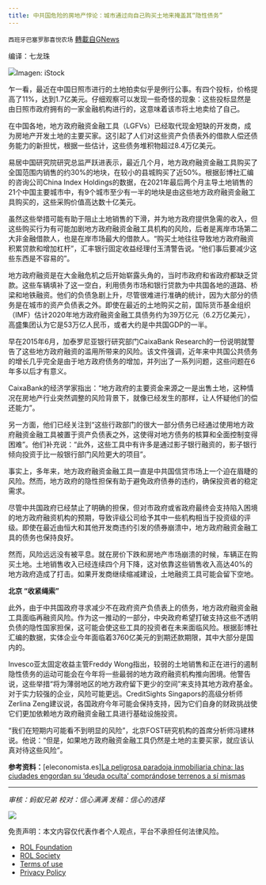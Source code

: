 ```yaml
---
title: 中共国危险的房地产悖论：城市通过向自己购买土地来掩盖其“隐性债务”
---
```

`西班牙巴塞罗那喜悦农场` [轉載自GNews](https://gnews.org/zh-hans/1923524/)

编译：七龙珠

![](https://assets.gnews.org/wp-content/uploads/2022/01/china-terreno-obras-istock-min.jpg)Imagen: iStock

乍一看，最近在中国日照市进行的土地拍卖似乎是例行公事。有四个投标，价格提高了11%，达到1.7亿美元。仔细观察可以发现一些奇怪的现象：这些投标显然是由日照市政府拥有的一家金融机构进行的，这意味着该市将土地卖给了自己。

在中国各地，地方政府融资金融工具（LGFVs）已经取代现金短缺的开发商，成为房地产开发土地的主要买家。这引起了人们对这些资产负债表外的借款人偿还债务能力的新担忧，根据一些估计，这些债务堆积物超过8.4万亿美元。

易居中国研究院研究总监严跃进表示，最近几个月，地方政府融资金融工具购买了全国范围内销售的约30%的地块，在较小的县城购买了近50%。根据彭博社汇编的咨询公司China Index Holdings的数据，在2021年最后两个月主导土地销售的21个中国主要城市中，有9个城市至少有一半的地块是由这些地方政府融资金融工具购买的，这些采购价值高达数十亿美元。

虽然这些举措可能有助于阻止土地销售的下滑，并为地方政府提供急需的收入，但这些购买行为有可能加剧地方政府融资金融工具机构的风险，后者是离岸市场第二大非金融借款人，也是在岸市场最大的借款人。“购买土地往往导致地方政府融资积累贷款和增加杠杆”，汇丰银行固定收益经理付玉清警告说。“他们事后要减少这些东西是不容易的”。

地方政府融资是在大金融危机之后开始崭露头角的，当时市政府和省政府都缺乏贷款。这些车辆填补了这一空白，利用债务市场和银行贷款为中共国各地的道路、桥梁和地铁融资。他们的负债急剧上升，尽管很难进行准确的统计，因为大部分的债务是在城市的资产负债表之外。即使在最近的土地购买之前，国际货币基金组织（IMF）估计2020年地方政府融资金融工具债务约为39万亿元（6.2万亿美元），高盛集团认为它是53万亿人民币，或者大约是中共国GDP的一半。

早在2015年6月，加泰罗尼亚银行研究部门CaixaBank Research的一份说明就警告了这些地方政府融资的滥用所带来的风险。该文件强调，近年来中共国公共债务的增长几乎完全是由于地方政府债务的增加，并列出了一系列问题，这些问题在6年多以后才有意义。

CaixaBank的经济学家指出：“地方政府的主要资金来源之一是出售土地，这种情况在房地产行业突然调整的风险背景下，就像已经发生的那样，让人怀疑他们的偿还能力”。

另一方面，他们已经关注到“这些行政部门的很大一部分债务已经通过使用地方政府融资金融工具被置于资产负债表之外，这使得对地方债务的核算和全面控制变得困难”。他们补充说：“此外，这些工具中有许多是通过影子银行融资的，影子银行倾向投资于比一般银行部门风险更大的项目”。

事实上，多年来，地方政府融资金融工具一直是中共国信贷市场上一个迫在眉睫的风险。然而，地方政府的隐性担保有助于避免政府债券的违约，确保投资者的稳定需求。

尽管中共国政府已经禁止了明确的担保，但对市政府或省政府最终会支持陷入困境的地方政府融资机构的预期，导致评级公司给予其中一些机构相当于投资级的评级。即使在最近由恒大和其他开发商违约引发的债券崩溃中，地方政府融资金融工具的债务也保持良好。

然而，风险远远没有被平息。就在房价下跌和房地产市场崩溃的时候，车辆正在购买土地。土地销售收入已经连续四个月下降，这对依靠这些销售收入高达40%的地方政府造成了打击。如果开发商继续缩减建设，土地融资工具可能会留下空地。

**北京 “收紧绳索”**

此外，由于中共国政府寻求减少不在政府资产负债表上的债务，地方政府融资金融工具面临再融资风险。作为这一推动的一部分，中央政府希望打破支持这些不透明负债的隐性国家担保，这可能会使这些工具的投资者在未来面临风险。根据彭博社汇编的数据，实体企业今年面临着3760亿美元的到期还款期限，其中大部分是国内的。

Invesco亚太固定收益主管Freddy Wong指出，较弱的土地销售和正在进行的遏制隐性债务的运动可能会在今年将一些最弱的地方政府融资机构推向困境。他警告说，这些举措“将为薄弱地区的地方政府留下更少的空间”来支持其地方政府基金。对于实力较强的企业，风险可能更远。CreditSights Singapors的高级分析师Zerlina Zeng建议说，各国政府今年可能会保持支持，因为它们自身的财政挑战使它们更加依赖地方政府融资金融工具进行基础设施投资。

“我们在短期内可能看不到明显的风险”，北京FOST研究机构的首席分析师冯建林说。他说：“但是，如果地方政府融资金融工具仍然是土地的主要买家，就应该认真对待这些风险”。

**参考资料：**[eleconomista.es][La peligrosa paradoja inmobiliaria china: las ciudades engordan su ‘deuda oculta’ comprándose terrenos a sí mismas](https://www.eleconomista.es/economia/noticias/11585136/01/22/La-peligrosa-paradoja-inmobiliaria-china-las-ciudades-engordan-su-deuda-oculta-comprandose-terrenos-a-si-mismas.html)

* * *

*审核：蚂蚁兄弟*
*校对：信心满满
发稿：信心的选择*

![](https://assets.gnews.org/wp-content/uploads/2022/01/西喜.jpeg)

 

免责声明：本文内容仅代表作者个人观点，平台不承担任何法律风险。

- [ROL Foundation](https://rolfoundation.org/)
- [ROL Society](https://rolsociety.org/)
- [Terms of use](https://gnews.org/terms-of-use-3/)
- [Privacy Policy](https://gnews.org/privacy-policy/)
